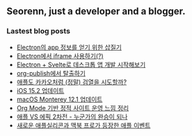 ## Seorenn, just a developer and a blogger.

### Lastest blog posts

<!-- BLOG-POST-LIST:START -->
- [Electron의 app 정보를 얻기 위한 삽질기](https://seorenn.tistory.com/220)
- [Electron에서 iframe 사용하기&lpar;?&rpar;](https://seorenn.tistory.com/219)
- [Electron + Svelte로 데스크톱 앱 개발 시작해보기](https://seorenn.tistory.com/210)
- [org-publish에서 탈출하기](https://seorenn.tistory.com/216)
- [애플도 카카오처럼 &lpar;정말&rpar; 검열을 시도할까?](https://seorenn.tistory.com/215)
- [iOS 15.2 업데이트](https://seorenn.tistory.com/214)
- [macOS Monterey 12.1 업데이트](https://seorenn.tistory.com/213)
- [Org Mode 기반 정적 사이트 운영 느낌 정리](https://seorenn.tistory.com/211)
- [애플 VS 에픽 2차전 - 누군가의 완승이 되나](https://seorenn.tistory.com/212)
- [새로운 애플실리콘과 맥북 프로가 등장한 애플 이벤트](https://seorenn.tistory.com/209)
<!-- BLOG-POST-LIST:END -->
